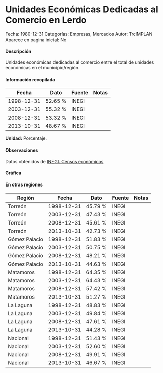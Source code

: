 Unidades Económicas Dedicadas al Comercio en Lerdo
=====

Fecha: 1980-12-31
Categorías: Empresas, Mercados
Autor: TrcIMPLAN
Aparece en pagina inicial: No

#### Descripción

Unidades económicas dedicadas al comercio entre el total de unidades económicas en el municipio/región.

#### Información recopilada

<table class="table table-hover table-bordered matriz">
<thead>
<tr>
<th>Fecha</th>
<th>Dato</th>
<th>Fuente</th>
<th>Notas</th>
</tr>
</thead>
<tbody>
<tr>
<td>1998-12-31</td>
<td class="derecha">52.65 %</td>
<td>INEGI</td>
<td></td>
</tr>
<tr>
<td>2003-12-31</td>
<td class="derecha">55.32 %</td>
<td>INEGI</td>
<td></td>
</tr>
<tr>
<td>2008-12-31</td>
<td class="derecha">53.32 %</td>
<td>INEGI</td>
<td></td>
</tr>
<tr>
<td>2013-10-31</td>
<td class="derecha">48.67 %</td>
<td>INEGI</td>
<td></td>
</tr>
</tbody>
</table>

<b>Unidad:</b> Porcentaje.

#### Observaciones

Datos obtenidos de [INEGI. Censos económicos](http://www3.inegi.org.mx/sistemas/saic/)

#### Gráfica

<div id="Morriswblvajgy" class="grafica"></div>
<script>
new Morris.Line({
element: 'Morriswblvajgy',
data: [{ fecha: '1998-12-31', dato: 52.6500 },{ fecha: '2003-12-31', dato: 55.3200 },{ fecha: '2008-12-31', dato: 53.3200 },{ fecha: '2013-10-31', dato: 48.6700 }],
xkey: 'fecha',
ykeys: ['dato'],
labels: ['Dato'],
lineColors: ['#FF5B02'],
xLabelFormat: function(d) { return d.getDate()+'/'+(d.getMonth()+1)+'/'+d.getFullYear(); },
dateFormat: function(ts) { var d = new Date(ts); return d.getDate() + '/' + (d.getMonth() + 1) + '/' + d.getFullYear(); }
});
</script>

#### En otras regiones

<table class="table table-hover table-bordered matriz">
<thead>
<tr>
<th>Región</th>
<th>Fecha</th>
<th>Dato</th>
<th>Fuente</th>
<th>Notas</th>
</tr>
</thead>
<tbody>
<tr>
<td>Torreón</td>
<td>1998-12-31</td>
<td class="derecha">45.79 %</td>
<td>INEGI</td>
<td></td>
</tr>
<tr>
<td>Torreón</td>
<td>2003-12-31</td>
<td class="derecha">47.43 %</td>
<td>INEGI</td>
<td></td>
</tr>
<tr>
<td>Torreón</td>
<td>2008-12-31</td>
<td class="derecha">45.61 %</td>
<td>INEGI</td>
<td></td>
</tr>
<tr>
<td>Torreón</td>
<td>2013-10-31</td>
<td class="derecha">42.73 %</td>
<td>INEGI</td>
<td></td>
</tr>
<tr>
<td>Gómez Palacio</td>
<td>1998-12-31</td>
<td class="derecha">51.83 %</td>
<td>INEGI</td>
<td></td>
</tr>
<tr>
<td>Gómez Palacio</td>
<td>2003-12-31</td>
<td class="derecha">50.75 %</td>
<td>INEGI</td>
<td></td>
</tr>
<tr>
<td>Gómez Palacio</td>
<td>2008-12-31</td>
<td class="derecha">48.21 %</td>
<td>INEGI</td>
<td></td>
</tr>
<tr>
<td>Gómez Palacio</td>
<td>2013-10-31</td>
<td class="derecha">44.63 %</td>
<td>INEGI</td>
<td></td>
</tr>
<tr>
<td>Matamoros</td>
<td>1998-12-31</td>
<td class="derecha">64.35 %</td>
<td>INEGI</td>
<td></td>
</tr>
<tr>
<td>Matamoros</td>
<td>2003-12-31</td>
<td class="derecha">64.43 %</td>
<td>INEGI</td>
<td></td>
</tr>
<tr>
<td>Matamoros</td>
<td>2008-12-31</td>
<td class="derecha">57.42 %</td>
<td>INEGI</td>
<td></td>
</tr>
<tr>
<td>Matamoros</td>
<td>2013-10-31</td>
<td class="derecha">51.27 %</td>
<td>INEGI</td>
<td></td>
</tr>
<tr>
<td>La Laguna</td>
<td>1998-12-31</td>
<td class="derecha">48.83 %</td>
<td>INEGI</td>
<td></td>
</tr>
<tr>
<td>La Laguna</td>
<td>2003-12-31</td>
<td class="derecha">49.84 %</td>
<td>INEGI</td>
<td></td>
</tr>
<tr>
<td>La Laguna</td>
<td>2008-12-31</td>
<td class="derecha">47.61 %</td>
<td>INEGI</td>
<td></td>
</tr>
<tr>
<td>La Laguna</td>
<td>2013-10-31</td>
<td class="derecha">44.28 %</td>
<td>INEGI</td>
<td></td>
</tr>
<tr>
<td>Nacional</td>
<td>1998-12-31</td>
<td class="derecha">51.43 %</td>
<td>INEGI</td>
<td></td>
</tr>
<tr>
<td>Nacional</td>
<td>2003-12-31</td>
<td class="derecha">52.60 %</td>
<td>INEGI</td>
<td></td>
</tr>
<tr>
<td>Nacional</td>
<td>2008-12-31</td>
<td class="derecha">49.91 %</td>
<td>INEGI</td>
<td></td>
</tr>
<tr>
<td>Nacional</td>
<td>2013-10-31</td>
<td class="derecha">46.67 %</td>
<td>INEGI</td>
<td></td>
</tr>
</tbody>
</table>

